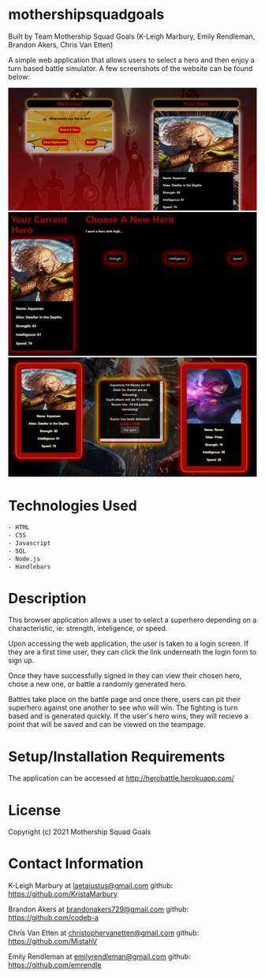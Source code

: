 # mothershipsquadgoals
Built by Team Mothership Squad Goals
(K-Leigh Marbury, Emily Rendleman, Brandon Akers, Chris Van Etten)

A simple web application that allows users to select a hero and then enjoy a turn based battle simulator. A few screenshots of the website can be found below: 

![](/images/squadgoalspic1.png)
![](/images/squadgoalspic2.png)
![](/images/squadgoalspic3.png)

# Technologies Used

    - HTML
    - CSS
    - Javascript
    - SQL
    - Node.js
    - Handlebars

# Description

This browser application allows a user to select a superhero depending on a characteristic, ie: strength, inteligence, or speed.

Upon accessing the web application, the user is taken to a login screen. If they are a first time user, they can click the link underneath the login form to sign up. 

Once they have successfully signed in they can view their chosen hero, chose a new one, or battle a randomly generated hero. 

Battles take place on the battle page and once there, users can pit their superhero against  one another to see who will win. The fighting is turn based and is generated quickly. If the user's hero wins, they will recieve a point that will be saved and can be viewed on the teampage. 

# Setup/Installation Requirements

The application can be accessed at http://herobattle.herokuapp.com/ 

# License

Copyright (c) 2021 Mothership Squad Goals

# Contact Information

K-Leigh Marbury at laetaiustus@gmail.com
github: https://github.com/KristaMarbury

Brandon Akers at brandonakers729@gmail.com
github: https://github.com/codeb-a

Chris Van Etten at christophervanetten@gmail.com
github: https://github.com/MistahV

Emily Rendleman at emilyrendleman@gmail.com
github: https://github.com/emrendle